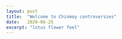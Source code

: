 ```yaml
---
layout: post
title:  "Welcome to Chinmoy controversies"
date:   2020-06-25
excerpt: "lotus flower feel"
---
```


